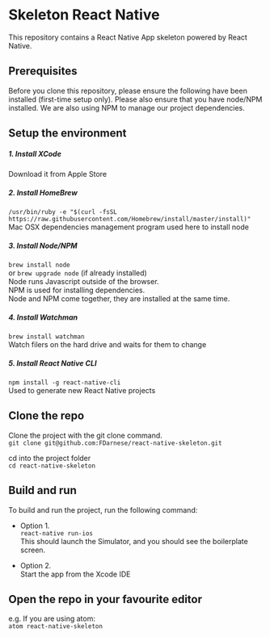 # Skeleton React Native

This repository contains a React Native App skeleton powered by React Native.

## Prerequisites

Before you clone this repository, please ensure the following have been installed
(first-time setup only). Please also ensure that you have node/NPM installed.
We are also using NPM to manage our project dependencies.

## Setup the environment

##### 1. Install XCode<br>
Download it from Apple Store

##### 2. Install HomeBrew<br>
`/usr/bin/ruby -e "$(curl -fsSL https://raw.githubusercontent.com/Homebrew/install/master/install)"`<br>
Mac OSX dependencies management program used here to install node

##### 3. Install Node/NPM<br>
`brew install node`  
or  `brew upgrade node` (if already installed)<br>
Node runs Javascript outside of the browser.<br>
NPM is used for installing dependencies.<br>
Node and NPM come together, they are installed at the same time.

##### 4. Install Watchman<br>
`brew install watchman`<br>
Watch filers on the hard drive and waits for them to change

##### 5. Install React Native CLI<br>
`npm install -g react-native-cli`<br>
Used to generate new React Native projects

## Clone the repo
Clone the project with the git clone command.<br>
`git clone git@github.com:FDarnese/react-native-skeleton.git`<br>

cd into the project folder<br>
`cd react-native-skeleton`

## Build and run
To build and run the project, run the following command:
* Option 1.<br>
`react-native run-ios`<br>
This should launch the Simulator, and you should see the boilerplate screen.

* Option 2.<br>
Start the app from the Xcode IDE

## Open the repo in your favourite editor
e.g. If you are using atom:<br>
`atom react-native-skeleton`
